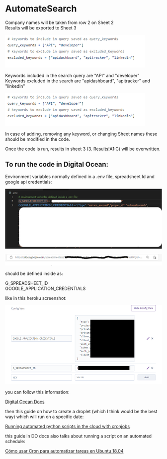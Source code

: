 # AutomateSearch

Company names will be taken from row 2 on Sheet 2\
Results will be exported to Sheet 3

![Screenshot1](Images\keywords.PNG)

Keywords included in the search query are "API" and "developer"\
Keywords excluded in the search are "apidashboard", "apitracker" and "linkedin"

![Screenshot2](Images\keywords.PNG)

In case of adding, removing any keyword, or changing Sheet names these should be modified in the code.


Once the code is run, results in sheet 3 (3. Results!A1:C) will be overwritten.		
			
      

## To run the code in Digital Ocean:

Environment variables normally defined in a .env file, spreadsheet Id and google api credentials:

![Screenshot3](Images\env.PNG)

![Screenshot4](Images\spreadsheetId.PNG)

should be defined inside as:

G_SPREADSHEET_ID\
GOOGLE_APPLICATION_CREDENTIALS

like in this heroku screenshot:

![Screenshot5](Images\heroku_vars.PNG)

you can follow this information:

[Digital Ocean Docs](https://docs.digitalocean.com/products/app-platform/how-to/use-environment-variables/)

then this guide on how to create a droplet (which I think would be the best way) which will run on a specific date:

[Running automated python scripts in the cloud with cronjobs](https://medium.com/@cprkrn/running-automated-python-scripts-in-the-cloud-with-cronjobs-47476b33f817)

this guide in DO docs also talks about running a script on an automated schedule:

[Cómo usar Cron para automatizar tareas en Ubuntu 18.04](https://www.digitalocean.com/community/tutorials/how-to-use-cron-to-automate-tasks-ubuntu-1804-es)




			
      
   
